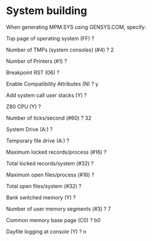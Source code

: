 # System building

When generating MPM.SYS using GENSYS.COM, specify:

Top page of operating system (FF) ?

Number of TMPs (system consoles) (#4) ? 2

Number of Printers (#1) ?

Breakpoint RST (06) ?

Enable Compatibility Attributes (N) ? y

Add system call user stacks (Y) ?

Z80 CPU (Y) ?

Number of ticks/second (#60) ? 32

System Drive (A:) ?

Temporary file drive (A:) ?

Maximum locked records/process (#16) ?

Total locked records/system (#32) ?

Maximum open files/process (#16) ?

Total open files/system (#32) ?

Bank switched memory (Y) ?

Number of user memory segments (#3) ? 7

Common memory base page (C0) ? b0

Dayfile logging at console (Y) ? n
